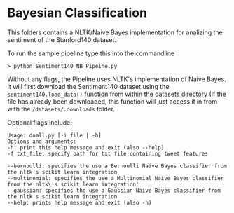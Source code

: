 # Bayesian Classification

This folders contains a NLTK/Naive Bayes implementation for analizing the sentiment of the Stanford140 dataset.

To run the sample pipeline type this into the commandline 
```
> python Sentiment140_NB_Pipeine.py
```
Without any flags, the Pipeline uses NLTK's implementation of Naive Bayes. It will first download the Sentiment140 dataset using the ```sentiment140.load_data()``` function from within the datasets directory (If the file has already been downloaded, this function will just access it in from with the ```/datasets/.downloads``` folder.

Optional flags include:

    Usage: doall.py [-i file | -h]
    Options and arguments:
    -h: print this help message and exit (also --help)
    -f txt_file: specify path for txt file containing tweet features
    
    --bernoulli: specifies the use a Bernoulli Naive Bayes classifier from the nltk's scikit learn integration
    --multinomial: specifies the use a Multinomial Naive Bayes classifier from the nltk\'s scikit learn integration'
    --gaussian: specifies the use a Gaussian Naive Bayes classifier from the nltk's scikit learn integration
    --help: prints help message and exit (also -h)
